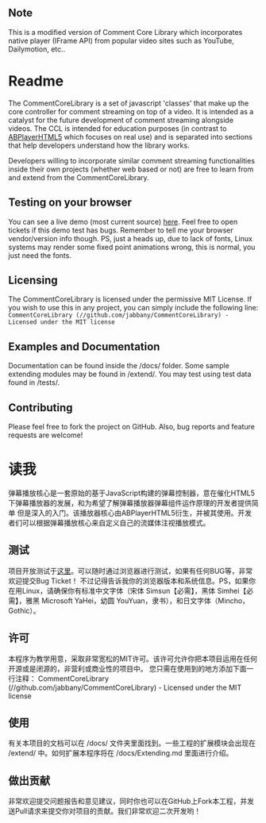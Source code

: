 ## Note
This is a modified version of Comment Core Library which incorporates native player (IFrame API)
from popular video sites such as YouTube, Dailymotion, etc..

# Readme
The CommentCoreLibrary is a set of javascript 'classes' that make up the core controller for comment 
streaming on top of a video. It is intended as a catalyst for the future development of comment streaming
alongside videos. The CCL is intended for education purposes (in contrast to [ABPlayerHTML5](https://github.com/jabbany/ABPlayerHTML5)
which focuses on real use) and is separated into sections that help developers understand how the library works.

Developers willing to incorporate similar comment streaming functionalities inside their own projects
(whether web based or not) are free to learn from and extend from the CommentCoreLibrary.

## Testing on your browser
You can see a live demo (most current source) [here](http://jabbany.github.com/CommentCoreLibrary). Feel free to open tickets
if this demo test has bugs. Remember to tell me your browser vendor/version info though. PS, just a heads up, due to lack of
fonts, Linux systems may render some fixed point animations wrong, this is normal, you just need the fonts.

## Licensing
The CommentCoreLibrary is licensed under the permissive MIT License. If you wish to use this in any project, you can simply
include the following line:
 ```CommentCoreLibrary (//github.com/jabbany/CommentCoreLibrary) - Licensed under the MIT license ```
 
## Examples and Documentation
Documentation can be found inside the /docs/ folder. Some sample extending modules may be found in /extend/. You may test using
test data found in /tests/.

## Contributing
Please feel free to fork the project on GitHub. Also, bug reports and feature requests are welcome!

# 读我
弹幕播放核心是一套原始的基于JavaScript构建的弹幕控制器，意在催化HTML5下弹幕播放器的发展，和为希望了解弹幕播放器弹幕组件运作原理的开发者提供简单
但是深入的入门。该播放器核心由ABPlayerHTML5衍生，并被其使用。开发者们可以根据弹幕播放核心来自定义自己的流媒体注视播放模式。

## 测试
项目开放测试于[这里](http://jabbany.github.com/CommentCoreLibrary)。可以随时通过浏览器进行测试，如果有任何BUG等，非常欢迎提交Bug Ticket！
不过记得告诉我你的浏览器版本和系统信息。PS，如果你在用Linux，请确保你有标准中文字体（宋体 Simsun【必需】，黑体 Simhei【必需】，雅黑 Microsoft YaHei，幼圆 YouYuan，隶书），和日文字体（Mincho， Gothic）。

## 许可
本程序为教学用意，采取非常宽松的MIT许可。该许可允许你把本项目运用在任何开源或是闭源的，非营利或商业性的项目中。
您只需在使用到的地方添加下面一行注释：
    CommentCoreLibrary (//github.com/jabbany/CommentCoreLibrary) - Licensed under the MIT license 

## 使用
有关本项目的文档可以在 /docs/ 文件夹里面找到。一些工程的扩展模块会出现在 /extend/ 中。如何扩展本程序将在 /docs/Extending.md 里面进行介绍。

## 做出贡献
非常欢迎提交问题报告和意见建议，同时你也可以在GitHub上Fork本工程，并发送Pull请求来提交你对项目的贡献。我们非常欢迎二次开发哟！
